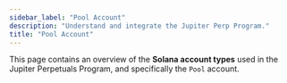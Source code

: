 ```yaml
---
sidebar_label: "Pool Account"
description: "Understand and integrate the Jupiter Perp Program."
title: "Pool Account"
---
```


<head>
    <title>Pool Account</title>
    <meta name="twitter:card" content="summary" />
</head>

This page contains an overview of the **Solana account types** used in the Jupiter Perpetuals Program, and specifically the `Pool` account.
